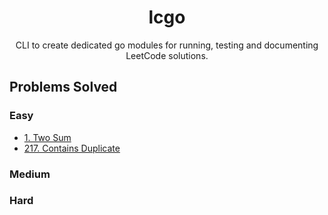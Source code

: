<div align="center">
    <h1>lcgo</h1>
    <p>CLI to create dedicated go modules for running, testing and documenting LeetCode solutions.</p>
</div>

## Problems Solved
### Easy
- [1. Two Sum](./Easy%20-%201.%20Two%20Sum/docs.md)
- [217. Contains Duplicate](./Easy%20-%20217.%20Contains%20Duplicate/docs.md)
<!-- EASY PROBLEMS -->

### Medium
<!-- MEDIUM PROBLEMS -->

### Hard
<!-- HARD PROBLEMS -->
